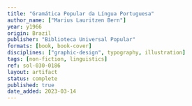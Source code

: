 ```yaml
---
title: "Gramática Popular da Língua Portuguesa"
author_name: ["Marius Lauritzen Bern"]
year: y1966
origin: Brazil
publisher: "Biblioteca Universal Popular"
formats: [book, book-cover]
disciplines: ["graphic-design", typography, illustration]
tags: [non-fiction, linguistics]
ref: sol-030-0186
layout: artifact
status: complete
published: true
date_added: 2023-03-14
---
```


